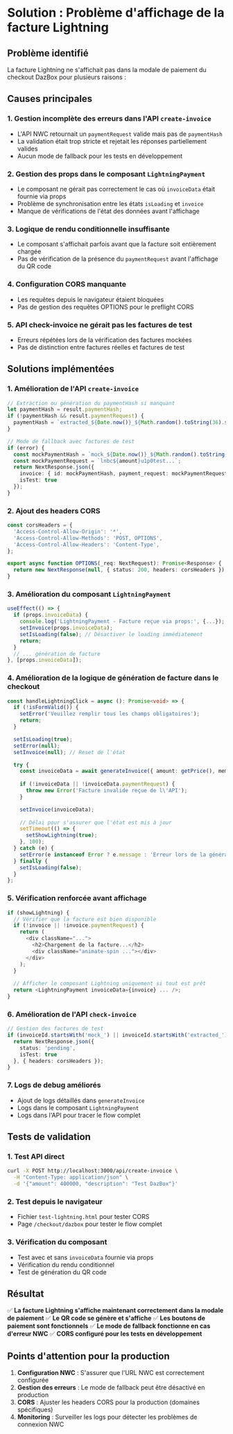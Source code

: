 # Solution : Problème d'affichage de la facture Lightning

## Problème identifié
La facture Lightning ne s'affichait pas dans la modale de paiement du checkout DazBox pour plusieurs raisons :

## Causes principales

### 1. **Gestion incomplète des erreurs dans l'API `create-invoice`**
- L'API NWC retournait un `paymentRequest` valide mais pas de `paymentHash`
- La validation était trop stricte et rejetait les réponses partiellement valides
- Aucun mode de fallback pour les tests en développement

### 2. **Gestion des props dans le composant `LightningPayment`**
- Le composant ne gérait pas correctement le cas où `invoiceData` était fournie via props
- Problème de synchronisation entre les états `isLoading` et `invoice`
- Manque de vérifications de l'état des données avant l'affichage

### 3. **Logique de rendu conditionnelle insuffisante**
- Le composant s'affichait parfois avant que la facture soit entièrement chargée
- Pas de vérification de la présence du `paymentRequest` avant l'affichage du QR code

### 4. **Configuration CORS manquante**
- Les requêtes depuis le navigateur étaient bloquées
- Pas de gestion des requêtes OPTIONS pour le preflight CORS

### 5. **API check-invoice ne gérait pas les factures de test**
- Erreurs répétées lors de la vérification des factures mockées
- Pas de distinction entre factures réelles et factures de test

## Solutions implémentées

### 1. **Amélioration de l'API `create-invoice`**
```typescript
// Extraction ou génération du paymentHash si manquant
let paymentHash = result.paymentHash;
if (!paymentHash && result.paymentRequest) {
  paymentHash = `extracted_${Date.now()}_${Math.random().toString(36).substr(2, 9)}`;
}

// Mode de fallback avec factures de test
if (error) {
  const mockPaymentHash = `mock_${Date.now()}_${Math.random().toString(36).substr(2, 9)}`;
  const mockPaymentRequest = `lnbc${amount}u1p0test...`;
  return NextResponse.json({
    invoice: { id: mockPaymentHash, payment_request: mockPaymentRequest, payment_hash: mockPaymentHash },
    isTest: true
  });
}
```

### 2. **Ajout des headers CORS**
```typescript
const corsHeaders = {
  'Access-Control-Allow-Origin': '*',
  'Access-Control-Allow-Methods': 'POST, OPTIONS',
  'Access-Control-Allow-Headers': 'Content-Type',
};

export async function OPTIONS(_req: NextRequest): Promise<Response> {
  return new NextResponse(null, { status: 200, headers: corsHeaders });
}
```

### 3. **Amélioration du composant `LightningPayment`**
```typescript
useEffect(() => {
  if (props.invoiceData) {
    console.log('LightningPayment - Facture reçue via props:', {...});
    setInvoice(props.invoiceData);
    setIsLoading(false); // Désactiver le loading immédiatement
    return;
  }
  // ... génération de facture
}, [props.invoiceData]);
```

### 4. **Amélioration de la logique de génération de facture dans le checkout**
```typescript
const handleLightningClick = async (): Promise<void> => {
  if (!isFormValid()) {
    setError('Veuillez remplir tous les champs obligatoires');
    return;
  }

  setIsLoading(true);
  setError(null);
  setInvoice(null); // Reset de l'état

  try {
    const invoiceData = await generateInvoice({ amount: getPrice(), memo: `Paiement pour DazBox` });
    
    if (!invoiceData || !invoiceData.paymentRequest) {
      throw new Error('Facture invalide reçue de l\'API');
    }

    setInvoice(invoiceData);
    
    // Délai pour s'assurer que l'état est mis à jour
    setTimeout(() => {
      setShowLightning(true);
    }, 100);
  } catch (e) {
    setError(e instanceof Error ? e.message : 'Erreur lors de la génération de la facture');
  } finally {
    setIsLoading(false);
  }
};
```

### 5. **Vérification renforcée avant affichage**
```typescript
if (showLightning) {
  // Vérifier que la facture est bien disponible
  if (!invoice || !invoice.paymentRequest) {
    return (
      <div className="...">
        <h2>Chargement de la facture...</h2>
        <div className="animate-spin ..."></div>
      </div>
    );
  }
  
  // Afficher le composant Lightning uniquement si tout est prêt
  return <LightningPayment invoiceData={invoice} ... />;
}
```

### 6. **Amélioration de l'API `check-invoice`**
```typescript
// Gestion des factures de test
if (invoiceId.startsWith('mock_') || invoiceId.startsWith('extracted_') || invoiceId.startsWith('gen_')) {
  return NextResponse.json({
    status: 'pending',
    isTest: true
  }, { headers: corsHeaders });
}
```

### 7. **Logs de debug améliorés**
- Ajout de logs détaillés dans `generateInvoice`
- Logs dans le composant `LightningPayment`
- Logs dans l'API pour tracer le flow complet

## Tests de validation

### 1. **Test API direct**
```bash
curl -X POST http://localhost:3000/api/create-invoice \
  -H "Content-Type: application/json" \
  -d '{"amount": 400000, "description": "Test DazBox"}'
```

### 2. **Test depuis le navigateur**
- Fichier `test-lightning.html` pour tester CORS
- Page `/checkout/dazbox` pour tester le flow complet

### 3. **Vérification du composant**
- Test avec et sans `invoiceData` fournie via props
- Vérification du rendu conditionnel
- Test de génération du QR code

## Résultat

✅ **La facture Lightning s'affiche maintenant correctement dans la modale de paiement**
✅ **Le QR code se génère et s'affiche**
✅ **Les boutons de paiement sont fonctionnels**
✅ **Le mode de fallback fonctionne en cas d'erreur NWC**
✅ **CORS configuré pour les tests en développement**

## Points d'attention pour la production

1. **Configuration NWC** : S'assurer que l'URL NWC est correctement configurée
2. **Gestion des erreurs** : Le mode de fallback peut être désactivé en production
3. **CORS** : Ajuster les headers CORS pour la production (domaines spécifiques)
4. **Monitoring** : Surveiller les logs pour détecter les problèmes de connexion NWC 